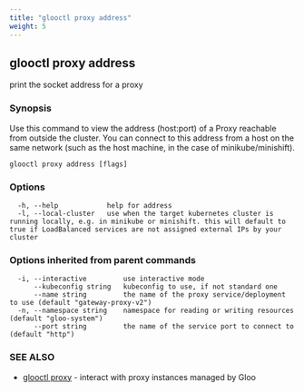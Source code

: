 ```yaml
---
title: "glooctl proxy address"
weight: 5
---
```

## glooctl proxy address

print the socket address for a proxy

### Synopsis

Use this command to view the address (host:port) of a Proxy reachable from outside the cluster. You can connect to this address from a host on the same network (such as the host machine, in the case of minikube/minishift).

```
glooctl proxy address [flags]
```

### Options

```
  -h, --help            help for address
  -l, --local-cluster   use when the target kubernetes cluster is running locally, e.g. in minikube or minishift. this will default to true if LoadBalanced services are not assigned external IPs by your cluster
```

### Options inherited from parent commands

```
  -i, --interactive         use interactive mode
      --kubeconfig string   kubeconfig to use, if not standard one
      --name string         the name of the proxy service/deployment to use (default "gateway-proxy-v2")
  -n, --namespace string    namespace for reading or writing resources (default "gloo-system")
      --port string         the name of the service port to connect to (default "http")
```

### SEE ALSO

* [glooctl proxy](../glooctl_proxy)	 - interact with proxy instances managed by Gloo

